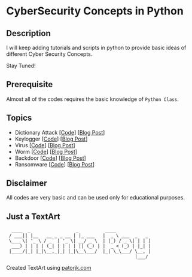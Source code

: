 # CyberSecurity Concepts in Python

## Description
I will keep adding tutorials and scripts in python to provide basic ideas of different Cyber Security Concepts.

Stay Tuned!

## Prerequisite
Almost all of the codes requires the basic knowledge of `Python Class`.

## Topics
* Dictionary Attack  [[Code](dictionary_attack/dictionary_attack.py)]  [[Blog Post](https://shantoroy.com/security/password-cracking-through-dictionary-attack-in-python/)]
* Keylogger  [[Code](keylogger/keylogger.py)]  [[Blog Post](https://shantoroy.com/security/a-simple-keylogger-in-python/)]
* Virus  [[Code](virus/virus.py)]   [[Blog Post](https://shantoroy.com/security/write-a-virus-in-python/)]
* Worm   [[Code](worm/worm.py)]    [[Blog Post](https://shantoroy.com/security/write-a-worm-malware-in-python/)]
* Backdoor   [[Code](backdoor/)]    [[Blog Post](https://shantoroy.com/security/simple-backdoor-using-python/)]
* Ransomware   [[Code](ransomware/)]   [[Blog Post](https://medium.com/@shantoroy/i-exploited-the-moral-of-chatgpt-by-giving-slightly-different-instructions-to-write-ransomware-c0bb9cad0a55)]


## Disclaimer
All codes are very basic and can be used only for educational purposes.

## Just a TextArt
```
  ____  _                 _          ____             
 / ___|| |__   __ _ _ __ | |_ ___   |  _ \ ___  _   _ 
 \___ \| '_ \ / _` | '_ \| __/ _ \  | |_) / _ \| | | |
  ___) | | | | (_| | | | | || (_) | |  _ < (_) | |_| |
 |____/|_| |_|\__,_|_| |_|\__\___/  |_| \_\___/ \__, |
                                                |___/ 
```

Created TextArt using [patorjk.com](https://patorjk.com/software/taag/#p=display&f=Graffiti&t=Type%20Something%20)
